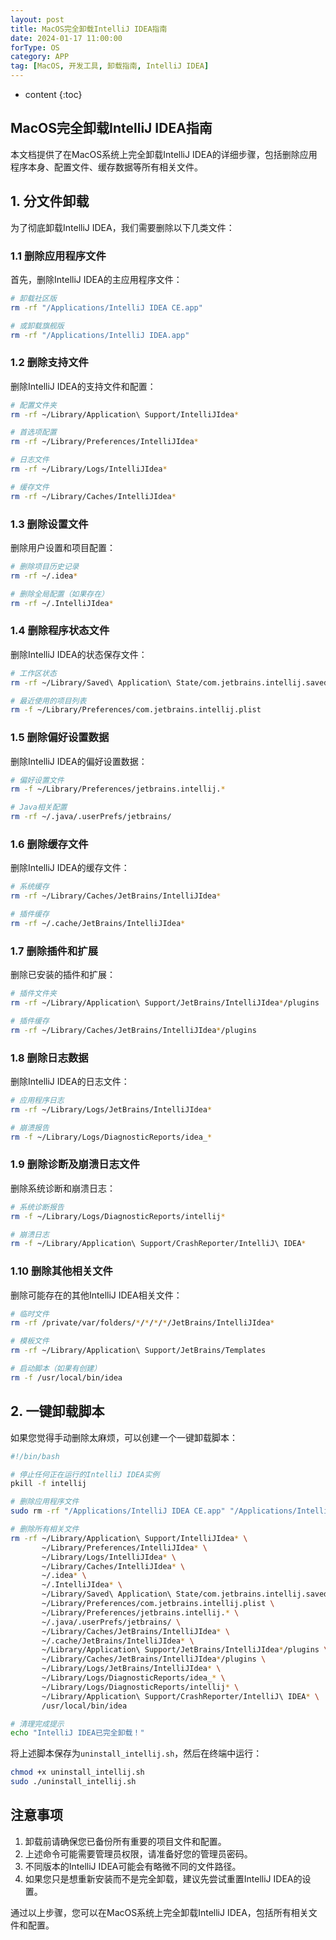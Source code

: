 ```yaml
---
layout: post
title: MacOS完全卸载IntelliJ IDEA指南
date: 2024-01-17 11:00:00
forType: OS
category: APP
tag: [MacOS, 开发工具, 卸载指南, IntelliJ IDEA]
---
```


* content
{:toc}

## MacOS完全卸载IntelliJ IDEA指南

本文档提供了在MacOS系统上完全卸载IntelliJ IDEA的详细步骤，包括删除应用程序本身、配置文件、缓存数据等所有相关文件。

## 1. 分文件卸载

为了彻底卸载IntelliJ IDEA，我们需要删除以下几类文件：

### 1.1 删除应用程序文件

首先，删除IntelliJ IDEA的主应用程序文件：
```bash
# 卸载社区版
rm -rf "/Applications/IntelliJ IDEA CE.app"

# 或卸载旗舰版
rm -rf "/Applications/IntelliJ IDEA.app"
```

### 1.2 删除支持文件

删除IntelliJ IDEA的支持文件和配置：
```bash
# 配置文件夹
rm -rf ~/Library/Application\ Support/IntelliJIdea*

# 首选项配置
rm -rf ~/Library/Preferences/IntelliJIdea*

# 日志文件
rm -rf ~/Library/Logs/IntelliJIdea*

# 缓存文件
rm -rf ~/Library/Caches/IntelliJIdea*
```

### 1.3 删除设置文件

删除用户设置和项目配置：
```bash
# 删除项目历史记录
rm -rf ~/.idea*

# 删除全局配置（如果存在）
rm -rf ~/.IntelliJIdea*
```

### 1.4 删除程序状态文件

删除IntelliJ IDEA的状态保存文件：
```bash
# 工作区状态
rm -rf ~/Library/Saved\ Application\ State/com.jetbrains.intellij.savedState

# 最近使用的项目列表
rm -f ~/Library/Preferences/com.jetbrains.intellij.plist
```

### 1.5 删除偏好设置数据

删除IntelliJ IDEA的偏好设置数据：
```bash
# 偏好设置文件
rm -f ~/Library/Preferences/jetbrains.intellij.*

# Java相关配置
rm -rf ~/.java/.userPrefs/jetbrains/
```

### 1.6 删除缓存文件

删除IntelliJ IDEA的缓存文件：
```bash
# 系统缓存
rm -rf ~/Library/Caches/JetBrains/IntelliJIdea*

# 插件缓存
rm -rf ~/.cache/JetBrains/IntelliJIdea*
```

### 1.7 删除插件和扩展

删除已安装的插件和扩展：
```bash
# 插件文件夹
rm -rf ~/Library/Application\ Support/JetBrains/IntelliJIdea*/plugins

# 插件缓存
rm -rf ~/Library/Caches/JetBrains/IntelliJIdea*/plugins
```

### 1.8 删除日志数据

删除IntelliJ IDEA的日志文件：
```bash
# 应用程序日志
rm -rf ~/Library/Logs/JetBrains/IntelliJIdea*

# 崩溃报告
rm -f ~/Library/Logs/DiagnosticReports/idea_*
```

### 1.9 删除诊断及崩溃日志文件

删除系统诊断和崩溃日志：
```bash
# 系统诊断报告
rm -f ~/Library/Logs/DiagnosticReports/intellij*

# 崩溃日志
rm -f ~/Library/Application\ Support/CrashReporter/IntelliJ\ IDEA*
```

### 1.10 删除其他相关文件

删除可能存在的其他IntelliJ IDEA相关文件：
```bash
# 临时文件
rm -rf /private/var/folders/*/*/*/*/JetBrains/IntelliJIdea*

# 模板文件
rm -rf ~/Library/Application\ Support/JetBrains/Templates

# 启动脚本（如果有创建）
rm -f /usr/local/bin/idea
```

## 2. 一键卸载脚本

如果您觉得手动删除太麻烦，可以创建一个一键卸载脚本：

```bash
#!/bin/bash

# 停止任何正在运行的IntelliJ IDEA实例
pkill -f intellij

# 删除应用程序文件
sudo rm -rf "/Applications/IntelliJ IDEA CE.app" "/Applications/IntelliJ IDEA.app"

# 删除所有相关文件
rm -rf ~/Library/Application\ Support/IntelliJIdea* \
       ~/Library/Preferences/IntelliJIdea* \
       ~/Library/Logs/IntelliJIdea* \
       ~/Library/Caches/IntelliJIdea* \
       ~/.idea* \
       ~/.IntelliJIdea* \
       ~/Library/Saved\ Application\ State/com.jetbrains.intellij.savedState \
       ~/Library/Preferences/com.jetbrains.intellij.plist \
       ~/Library/Preferences/jetbrains.intellij.* \
       ~/.java/.userPrefs/jetbrains/ \
       ~/Library/Caches/JetBrains/IntelliJIdea* \
       ~/.cache/JetBrains/IntelliJIdea* \
       ~/Library/Application\ Support/JetBrains/IntelliJIdea*/plugins \
       ~/Library/Caches/JetBrains/IntelliJIdea*/plugins \
       ~/Library/Logs/JetBrains/IntelliJIdea* \
       ~/Library/Logs/DiagnosticReports/idea_* \
       ~/Library/Logs/DiagnosticReports/intellij* \
       ~/Library/Application\ Support/CrashReporter/IntelliJ\ IDEA* \
       /usr/local/bin/idea

# 清理完成提示
echo "IntelliJ IDEA已完全卸载！"
```

将上述脚本保存为`uninstall_intellij.sh`，然后在终端中运行：
```bash
chmod +x uninstall_intellij.sh
sudo ./uninstall_intellij.sh
```

## 注意事项

1. 卸载前请确保您已备份所有重要的项目文件和配置。
2. 上述命令可能需要管理员权限，请准备好您的管理员密码。
3. 不同版本的IntelliJ IDEA可能会有略微不同的文件路径。
4. 如果您只是想重新安装而不是完全卸载，建议先尝试重置IntelliJ IDEA的设置。

通过以上步骤，您可以在MacOS系统上完全卸载IntelliJ IDEA，包括所有相关文件和配置。
